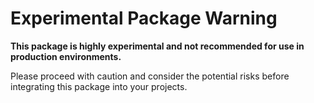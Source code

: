 # Experimental Package Warning

**This package is highly experimental and not recommended for use in production environments.**

Please proceed with caution and consider the potential risks before integrating this package into your projects.
